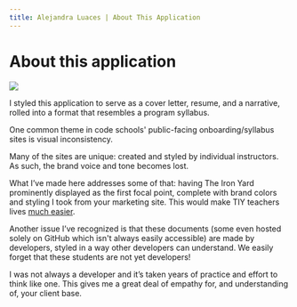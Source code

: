 ```yaml
---
title: Alejandra Luaces | About This Application
---
```

# About this application

<img src="/images/project-sketch.jpg">

I styled this application to serve as a cover letter, resume, and a narrative, rolled into a format that resembles a program syllabus.

One common theme in code schools' public-facing onboarding/syllabus sites is visual inconsistency.

Many of the sites are unique: created and styled by individual instructors. As such, the brand voice and tone becomes lost.

What I’ve made here addresses some of that: having The Iron Yard prominently displayed as the first focal point, complete with brand colors and styling I took from your marketing site. This would make TIY teachers lives [much easier](/life-easier.html).

Another issue I’ve recognized is that these documents (some even hosted solely on GitHub which isn't always easily accessible) are made by developers, styled in a way other developers can understand. We easily forget that these students are not yet developers!

I was not always a developer and it’s taken years of practice and effort to think like one. This gives me a great deal of empathy for, and understanding of, your client base.
